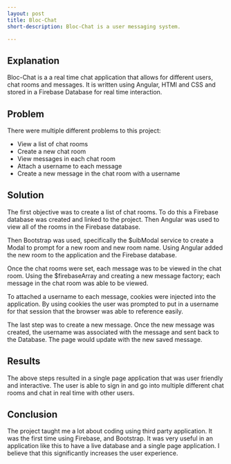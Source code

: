 ```yaml
---
layout: post
title: Bloc-Chat
short-description: Bloc-Chat is a user messaging system.

---
```


## Explanation

Bloc-Chat is a a real time chat application that allows for different users, chat rooms and messages. It is written using Angular, HTMl and CSS and stored in a Firebase Database for real time interaction.  

## Problem

There were multiple different problems to this project:
- View a list of chat rooms
- Create a new chat room
- View messages in each chat room
- Attach a username to each message
- Create a new message in the chat room with a username

## Solution

The first objective was to create a list of chat rooms. To do this a Firebase database was created and linked to the project. Then Angular was used to view all of the rooms in the Firebase database.

Then Bootstrap was used, specifically the $uibModal service to create a Modal to prompt for a new room and new room name. Using Angular added the new room to the application and the Firebase database.

Once the chat rooms were set, each message was to be viewed in the chat room. Using the $firebaseArray and creating a new message factory; each message in the chat room was able to be viewed.

To attached a username to each message, cookies were injected into the application. By using cookies the user was prompted to put in a username for that session that the browser was able to reference easily.

The last step was to create a new message. Once the new message was created, the username was associated with the message and sent back to the Database. The page would update with the new saved message.


## Results

The above steps resulted in a single page application that was user friendly and interactive. The user is able to sign in and go into multiple different chat rooms and chat in real time with other users.

## Conclusion

The project taught me a lot about coding using third party application. It was the first time using Firebase, and Bootstrap. It was very useful in an application like this to have a live database and a single page application. I believe that this significantly increases the user experience.
